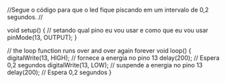 //Segue o código para que o led fique piscando em um intervalo de 0,2 segundos.
//

void setup() {
  // setando qual pino eu vou usar e como que eu vou usar
  pinMode(13, OUTPUT);
}

// the loop function runs over and over again forever
void loop() {
  digitalWrite(13, HIGH);  // fornece a energia no pino 13
  delay(200);                      // Espera 0,2 segundos
  digitalWrite(13, LOW);   // suspende a energia no pino 13
  delay(200);                      // Espera 0,2 segundos
}
